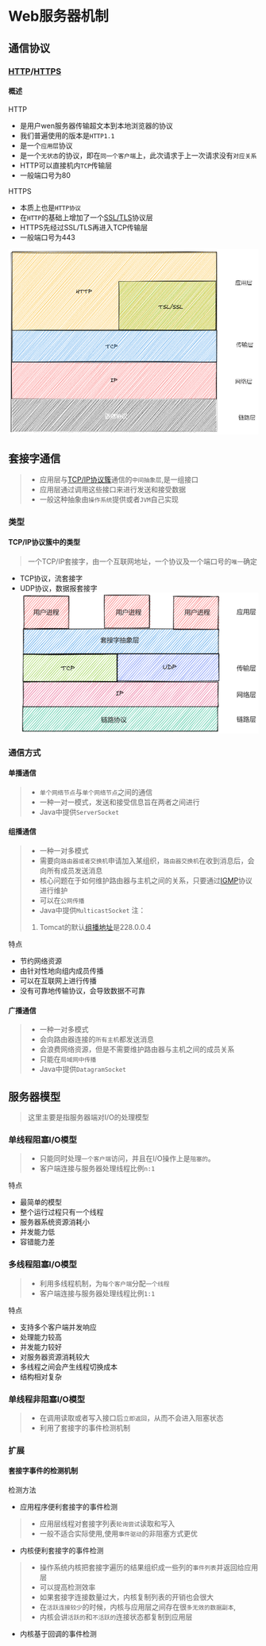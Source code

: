 # Web服务器机制

## 通信协议

### [HTTP](../extend/agreement/HTTP.md)/[HTTPS](../extend/agreement/HTTPS.md)

#### 概述
HTTP
- 是用户wen服务器传输超文本到本地浏览器的协议
- 我们普遍使用的版本是`HTTP1.1`
- 是一个`应用层`协议
- 是一个`无状态`的协议，即在`同一个客户端`上，此次请求于上一次请求没有`对应关系`
- HTTP可以直接机内`TCP`传输层
- 一般端口号为80

HTTPS
- 本质上也是`HTTP协议`
- 在`HTTP`的基础上增加了一个[SSL/TLS](../extend/agreement/SSL-TLS.md)协议层
- HTTPS先经过SSL/TLS再进入TCP传输层
- 一般端口号为443

![HTTP_extend.png](../img/HTTP_extend.png)

## 套接字通信
> - 应用层与[TCP/IP协议簇](../extend/agreement/TCP-IP.md)通信的`中间抽象层`,是一组接口
> - 应用层通过调用这些接口来进行发送和接受数据
> - 一般这种抽象由`操作系统`提供或者`JVM`自己实现

### 类型
#### TCP/IP协议簇中的类型
> 一个TCP/IP套接字，由一个互联网地址，一个协议及一个端口号的`唯一`确定
- TCP协议，流套接字
- UDP协议，数据报套接字
![Socket_extend.png](../img/Socket_extend.png)

### 通信方式

#### 单播通信
> - `单个网络节点`与`单个网络节点`之间的通信
> - 一种一对一模式，发送和接受信息旨在两者之间进行
> - Java中提供`ServerSocket`

#### 组播通信
> - 一种一对多模式
> - 需要向`路由器或者交换机`申请加入某组织，`路由器交换机`在收到消息后，会向所有成员发送消息
> - 核心问题在于如何维护路由器与主机之间的关系，只要通过[IGMP](../extend/agreement/IGMP.md)协议进行维护
> - 可以在`公网传播`
> - Java中提供`MulticastSocket`
注：
> 1. Tomcat的默认[组播地址](../extend/agreement/TCP-IP.md)是228.0.0.4


特点
- 节约网络资源
- 由针对性地向组内成员传播
- 可以在互联网上进行传播
- 没有可靠地传输协议，会导致数据不可靠

#### 广播通信
> - 一种一对多模式
> - 会向路由器连接的`所有主机`都发送消息
> - 会浪费网络资源，但是不需要维护路由器与主机之间的成员关系
> - 只能在`局域网中传播`
> - Java中提供`DatagramSocket`

## 服务器模型
> 这里主要是指服务器端对I/O的处理模型

### 单线程阻塞I/O模型
> - 只能同时处理`一个客户端`访问，并且在I/O操作上是`阻塞的`。
> - 客户端连接与服务器处理线程比例`n:1`

特点
- 最简单的模型
- 整个运行过程只有一个线程
- 服务器系统资源消耗小
- 并发能力低
- 容错能力差

### 多线程阻塞I/O模型
> - 利用多线程机制，为`每个客户端`分配`一个线程`
> - 客户端连接与服务器处理线程比例`1:1`

特点
- 支持多个客户端并发响应
- 处理能力较高
- 并发能力较好
- 对服务器资源消耗较大
- 多线程之间会产生线程切换成本
- 结构相对复杂

### 单线程非阻塞I/O模型
> - 在调用读取或者写入接口后`立即返回`，从而不会进入阻塞状态
> - 利用了套接字的事件检测机制




### 扩展
#### 套接字事件的检测机制
检测方法
- 应用程序便利套接字的事件检测
> - 应用层线程对套接字列表`轮询尝试`读取和写入
> - 一般不适合实际使用,使用`事件驱动`的非阻塞方式更优
- 内核便利套接字的事件检测
> - 操作系统内核把套接字遍历的结果组织成一些列的`事件列表`并返回给应用层
> - 可以提高检测效率
> - 如果套接字连接数量过大，内核复制列表的开销也会很大
> - 在`活跃连接较少`的时候，内核与应用层之间存在很`多无效的数据副本`,
> - 内核会讲`活跃的`和`不活跃的`连接状态都复制到应用层
- 内核基于回调的事件检测
>